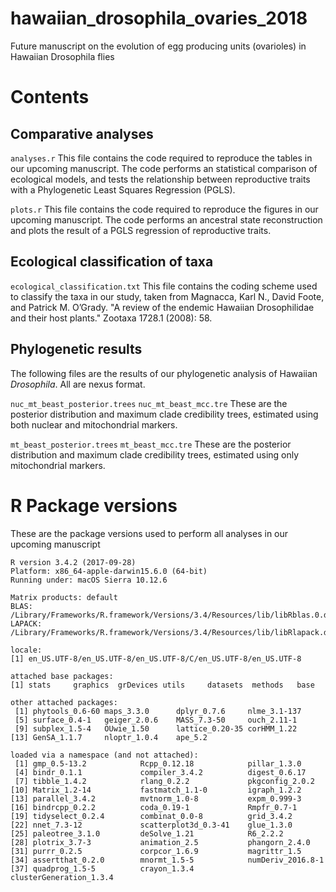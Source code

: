# hawaiian_drosophila_ovaries_2018
Future manuscript on the evolution of egg producing units (ovarioles) in Hawaiian Drosophila flies

# Contents

## Comparative analyses

`analyses.r`
This file contains the code required to reproduce the tables in our upcoming manuscript. The code performs an statistical comparison of ecological models, and tests the relationship between reproductive traits with a Phylogenetic Least Squares Regression (PGLS).

`plots.r`
This file contains the code required to reproduce the figures in our upcoming manuscript. The code performs an ancestral state reconstruction and plots the result of a PGLS regression of reproductive traits.

## Ecological classification of taxa
`ecological_classification.txt`
This file contains the coding scheme used to classify the taxa in our study, taken from Magnacca, Karl N., David Foote, and Patrick M. O’Grady. "A review of the endemic Hawaiian Drosophilidae and their host plants." Zootaxa 1728.1 (2008): 58.

## Phylogenetic results
The following files are the results of our phylogenetic analysis of Hawaiian _Drosophila_. All are nexus format.

`nuc_mt_beast_posterior.trees`
`nuc_mt_beast_mcc.tre`
These are the posterior distribution and maximum clade credibility trees, estimated using both nuclear and mitochondrial markers.

`mt_beast_posterior.trees`
`mt_beast_mcc.tre`
These are the posterior distribution and maximum clade credibility trees, estimated using only mitochondrial markers.

# R Package versions

These are the package versions used to perform all analyses in our upcoming manuscript

```
R version 3.4.2 (2017-09-28)
Platform: x86_64-apple-darwin15.6.0 (64-bit)
Running under: macOS Sierra 10.12.6

Matrix products: default
BLAS: /Library/Frameworks/R.framework/Versions/3.4/Resources/lib/libRblas.0.dylib
LAPACK: /Library/Frameworks/R.framework/Versions/3.4/Resources/lib/libRlapack.dylib

locale:
[1] en_US.UTF-8/en_US.UTF-8/en_US.UTF-8/C/en_US.UTF-8/en_US.UTF-8

attached base packages:
[1] stats     graphics  grDevices utils     datasets  methods   base     

other attached packages:
 [1] phytools_0.6-60 maps_3.3.0      dplyr_0.7.6     nlme_3.1-137   
 [5] surface_0.4-1   geiger_2.0.6    MASS_7.3-50     ouch_2.11-1    
 [9] subplex_1.5-4   OUwie_1.50      lattice_0.20-35 corHMM_1.22    
[13] GenSA_1.1.7     nloptr_1.0.4    ape_5.2        

loaded via a namespace (and not attached):
 [1] gmp_0.5-13.2            Rcpp_0.12.18            pillar_1.3.0           
 [4] bindr_0.1.1             compiler_3.4.2          digest_0.6.17          
 [7] tibble_1.4.2            rlang_0.2.2             pkgconfig_2.0.2        
[10] Matrix_1.2-14           fastmatch_1.1-0         igraph_1.2.2           
[13] parallel_3.4.2          mvtnorm_1.0-8           expm_0.999-3           
[16] bindrcpp_0.2.2          coda_0.19-1             Rmpfr_0.7-1            
[19] tidyselect_0.2.4        combinat_0.0-8          grid_3.4.2             
[22] nnet_7.3-12             scatterplot3d_0.3-41    glue_1.3.0             
[25] paleotree_3.1.0         deSolve_1.21            R6_2.2.2               
[28] plotrix_3.7-3           animation_2.5           phangorn_2.4.0         
[31] purrr_0.2.5             corpcor_1.6.9           magrittr_1.5           
[34] assertthat_0.2.0        mnormt_1.5-5            numDeriv_2016.8-1      
[37] quadprog_1.5-5          crayon_1.3.4            clusterGeneration_1.3.4
```

